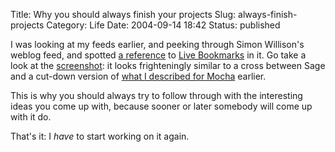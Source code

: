 Title: Why you should always finish your projects
Slug: always-finish-projects
Category: Life
Date: 2004-09-14 18:42
Status: published

I was looking at my feeds earlier, and peeking through Simon Willison's weblog feed, and spotted [a reference](https://web.archive.org/web/20080828101517/http://simon.incutio.com/archive/2004/09/14/liveBookmarks) to [Live Bookmarks](https://web.archive.org/web/20080828101517/http://www.mozilla.org/products/firefox/live-bookmarks.html) in it. Go take a look at the [screenshot](https://web.archive.org/web/20080828101517/http://www.mozilla.org/images/lb-screen.gif): it looks frighteningly similar to a cross between Sage and a cut-down version of [what I described for Mocha]({filename}i-love-sage.md) earlier.

This is why you should always try to follow through with the interesting ideas you come up with, because sooner or later somebody will come up with it do.

That's it: I _have_ to start working on it again.
